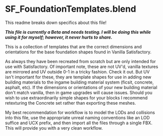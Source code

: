 # SF_FoundationTemplates.blend
This readme breaks down specifics about this file!

***This file is currently a Beta and needs testing. I will be doing this while using it for myself; however, it never hurts to share.***

This is a collection of templates that are the correct dimensions and orientations for the base foundation shapes found in Vanilla Satisfactory.

As always they have been recreated from scratch but are only intended for use with Satisfactory. Of important note, these are not UV'd, vanilla textures are mirrored and UV outside 0-1 in a tricky fashion. Check it out. But UV isn't important for these, they are template shapes for use in adding new building materials to the ingame building material system (ficsit, concrete, asphalt, etc). If the dimensions or orientations of your new building material don't match vanilla, then in game upgrades will cause issues. Should you wish to use extraordinarily simple shapes for your blocks I recommend retexturing the Concrete set rather than exporting these meshes.

My best recommendation for workflow is to model the LODs and collisions into this file, use the appropriate unreal naming conventions like an LOD suffice and UCX prefix, and then import all the files through a single FBX. This will provide you with a very clean workflow.